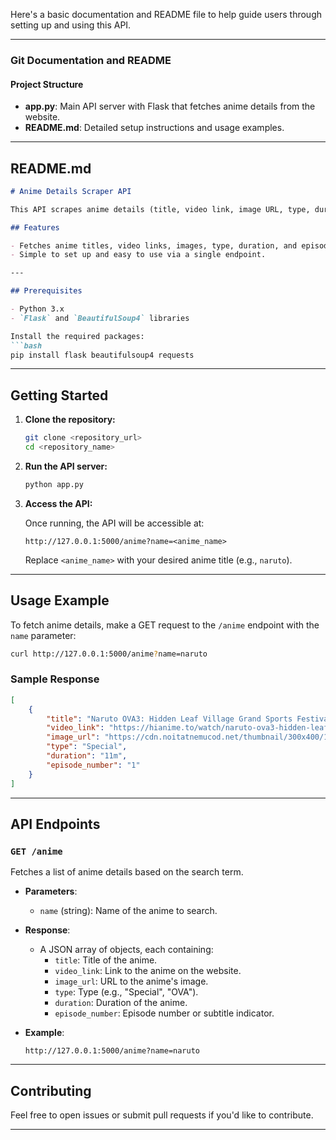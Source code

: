 Here's a basic documentation and README file to help guide users through setting up and using this API.

---

### Git Documentation and README

#### Project Structure
- **app.py**: Main API server with Flask that fetches anime details from the website.
- **README.md**: Detailed setup instructions and usage examples.

---

## README.md

```markdown
# Anime Details Scraper API

This API scrapes anime details (title, video link, image URL, type, duration, and episode number) from the website [hianime.to](https://hianime.to). It provides an endpoint that returns search results for any given anime name.

## Features

- Fetches anime titles, video links, images, type, duration, and episode numbers.
- Simple to set up and easy to use via a single endpoint.

---

## Prerequisites

- Python 3.x
- `Flask` and `BeautifulSoup4` libraries

Install the required packages:
```bash
pip install flask beautifulsoup4 requests
```

---

## Getting Started

1. **Clone the repository:**

    ```bash
    git clone <repository_url>
    cd <repository_name>
    ```

2. **Run the API server:**

    ```bash
    python app.py
    ```

3. **Access the API:**

   Once running, the API will be accessible at:
   ```
   http://127.0.0.1:5000/anime?name=<anime_name>
   ```
   Replace `<anime_name>` with your desired anime title (e.g., `naruto`).

---

## Usage Example

To fetch anime details, make a GET request to the `/anime` endpoint with the `name` parameter:

```bash
curl http://127.0.0.1:5000/anime?name=naruto
```

### Sample Response

```json
[
    {
        "title": "Naruto OVA3: Hidden Leaf Village Grand Sports Festival",
        "video_link": "https://hianime.to/watch/naruto-ova3-hidden-leaf-village-grand-sports-festival-4136",
        "image_url": "https://cdn.noitatnemucod.net/thumbnail/300x400/100/b4bb0d2caaa9591fdb3c442738d7f87a.jpg",
        "type": "Special",
        "duration": "11m",
        "episode_number": "1"
    }
]
```

---

## API Endpoints

### `GET /anime`

Fetches a list of anime details based on the search term.

- **Parameters**:
  - `name` (string): Name of the anime to search.

- **Response**:
  - A JSON array of objects, each containing:
    - `title`: Title of the anime.
    - `video_link`: Link to the anime on the website.
    - `image_url`: URL to the anime's image.
    - `type`: Type (e.g., "Special", "OVA").
    - `duration`: Duration of the anime.
    - `episode_number`: Episode number or subtitle indicator.

- **Example**:
  ```
  http://127.0.0.1:5000/anime?name=naruto
  ```

---

## Contributing

Feel free to open issues or submit pull requests if you'd like to contribute.

---

